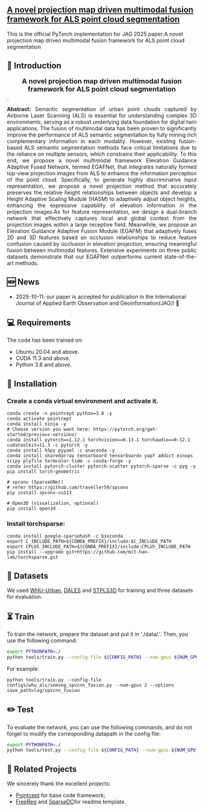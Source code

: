 <h2>
<a href="https://whu-usi3dv.github.io/LaneMapping/" target="_blank">A novel projection map driven multimodal fusion framework for ALS point cloud segmentation</a>
</h2>

This is the official PyTorch implementation for JAG 2025 paper:A novel projection map driven multimodal fusion framework for ALS point cloud segmentation



## 🔭 Introduction

<p align="center" style="font-size:18px">
<strong>A novel projection map driven multimodal fusion framework for ALS point cloud segmentation</strong>
</p>
<img src="media/teaser.jpg" alt="Network" style="zoom:10%;">

<p align="justify">
<strong>Abstract:</strong> Semantic segmentation of urban point clouds captured by Airborne Laser Scanning (ALS) is essential for understanding complex 3D environments, serving as a robust underlying data foundation for digital twin applications.
The fusion of multimodal data has been proven to significantly improve the performance of ALS semantic segmentation by fully mining rich complementary information in each modality. However, existing fusion-based ALS semantic segmentation methods face critical limitations due to the reliance on multiple sensors, which constrains their applicability. To this end, we propose a novel multimodal framework Elevation Guidance Adaptive Fused Network, termed EGAFNet, that integrates naturally formed top-view projection images from ALS to enhance the information perception of the point cloud. Specifically, to generate highly discriminative input representation, we propose a novel projection method that accurately preserves the relative height relationships between objects and develop a Height Adaptive Scaling Module (HASM) to adaptively adjust object heights, enhancing the expressive capability of elevation information in the projection images.As for feature representation, we design a dual-branch network that effectively captures local and global context from the projection images within a large receptive field. Meanwhile, we propose an Elevation Guidance Adaptive Fusion Module (EGAFM) that adaptively fuses 2D and 3D features based on occlusion relationships to reduce feature confusion caused by occlusion in elevation projection, ensuring meaningful fusion between multimodal features. Extensive experiments on three public datasets demonstrate that our EGAFNet outperforms current state-of-the-art methods.
</p>

## 🆕 News

- 2025-10-11: our paper is accepted for publication in the International Journal of Applied Earth Observation and Geoinformation(JAG)! 🎉

## 💻 Requirements

The code has been trained on:

- Ubuntu 20.04 and above.
- CUDA 11.3 and above.
- Python 3.8 and above.


## 🔧 Installation

### Create a conda virtual environment and activate it.

```
conda create -n pointcept python=3.8 -y
conda activate pointcept
conda install ninja -y
# Choose version you want here: https://pytorch.org/get-started/previous-versions/
conda install pytorch==1.12.1 torchvision==0.13.1 torchaudio==0.12.1 cudatoolkit=11.3 -c pytorch -y
conda install h5py pyyaml -c anaconda -y
conda install sharedarray tensorboard tensorboardx yapf addict einops scipy plyfile termcolor timm -c conda-forge -y
conda install pytorch-cluster pytorch-scatter pytorch-sparse -c pyg -y
pip install torch-geometric

# spconv (SparseUNet)
# refer https://github.com/traveller59/spconv
pip install spconv-cu113

# Open3D (visualization, optional)
pip install open3d
```


### Install torchsparse:

```
conda install google-sparsehash -c bioconda
export C_INCLUDE_PATH=${CONDA_PREFIX}/include:$C_INCLUDE_PATH
export CPLUS_INCLUDE_PATH=${CONDA_PREFIX}/include:CPLUS_INCLUDE_PATH
pip install --upgrade git+https://github.com/mit-han-lab/torchsparse.git
```



## 💾 Datasets

We used [WHU-Urban](https://whu3d.com/download.html), [DALES](go.udayton.edu/dales3d.) and [STPLS3D](https://github.com/meidachen/STPLS3D) for training and three datasets for evaluation.



## ⏳ Train

To train the network, prepare the dataset and put it in  './data/.'. Then, you use the following command:

```bash
export PYTHONPATH=./
python tools/train.py --config-file ${CONFIG_PATH} --num-gpus ${NUM_GPU} --options save_path=${SAVE_PATH}
```

For example:
```
python tools/train.py --config-file configs/whu_als/semseg_spvcnn_fusion.py --num-gpus 2 --options save_path=log/spvcnn_fusion
```

## ✏️ Test

To evaluate the network, you can use the following commands, and do not forget to modify the corresponding datapath in the config file:

```bash
export PYTHONPATH=./
python tools/test.py --config-file ${CONFIG_PATH} --num-gpus ${NUM_GPU} --options save_path=${SAVE_PATH} weight=${CHECKPOINT_PATH}

```


<!-- ## 💡 Citation

If you find this repo helpful, please give us a 😍 star 😍.
Please consider citing **LaneMapping** if this program benefits your project

```Tex
@article{MI2024104139,
title = {A benchmark approach and dataset for large-scale lane mapping from MLS point clouds},
journal = {International Journal of Applied Earth Observation and Geoinformation},
volume = {133},
pages = {104139},
year = {2024},
issn = {1569-8432},
doi = {https://doi.org/10.1016/j.jag.2024.104139},
url = {https://www.sciencedirect.com/science/article/pii/S156984322400493X},
author = {Xiaoxin Mi and Zhen Dong and Zhipeng Cao and Bisheng Yang and Zhen Cao and Chao Zheng and Jantien Stoter and Liangliang Nan}
}
``` -->

## 🔗 Related Projects

We sincerely thank the excellent projects:

- [Pointcept](https://github.com/Pointcept/Pointcept) for base code framework;
- [FreeReg](https://github.com/WHU-USI3DV/FreeReg)  and [SparseDC](https://github.com/WHU-USI3DV/SparseDC)for readme template.
